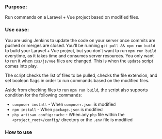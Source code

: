 ### Purpose:

Run commands on a Laravel + Vue project based on modified files.

### Use case:

You are using Jenkins to update the code on your server once commits are pushed or merges are closed. You'll be running `git pull && npm run build` to build your Laravel + Vue project, but you don't want to run `npm run build` everytime, as it takes time and consumes server resources. You only want to run it when `css/js/vue` files are changed. This is when the `update` script comes into play.

The script checks the list of files to be pulled, checks the file extension, and set boolean flags in order to run commands based on the modified files.

Aside from checking files to run `npm run build`, the script also supports condition for the following commands:

 - `composer install` - When `composer.json` is modified
 - `npm install` - When `package.json` is modified
 - `php artisan config:cache` - When any `php` file within the `<project_root>/config/` directory or the `.env` file is modified

### How to use
